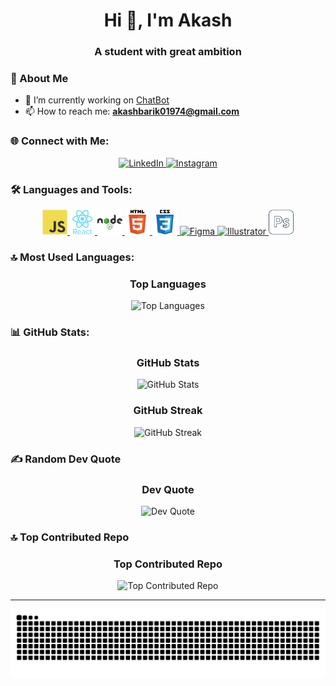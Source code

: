 <h1 align="center">Hi 👋, I'm Akash</h1>
<h3 align="center">A student with great ambition</h3>

### 🚀 About Me
- 🔭 I’m currently working on [ChatBot](https://pbc-chat-bot.vercel.app/)
- 📫 How to reach me: **akashbarik01974@gmail.com**

### 🌐 Connect with Me:
<p align="center">
  <a href="https://www.linkedin.com/in/akash-barik-06245634a/" target="_blank">
    <img src="https://raw.githubusercontent.com/rahuldkjain/github-profile-readme-generator/master/src/images/icons/Social/linked-in-alt.svg" alt="LinkedIn" height="30" width="40" />
  </a>
  <a href="https://instagram.com/akash.barik001" target="_blank">
    <img src="https://raw.githubusercontent.com/rahuldkjain/github-profile-readme-generator/master/src/images/icons/Social/instagram.svg" alt="Instagram" height="30" width="40" />
  </a>
</p>

### 🛠️ Languages and Tools:
<p align="center">
  <a href="https://developer.mozilla.org/en-US/docs/Web/JavaScript" target="_blank"> 
    <img src="https://raw.githubusercontent.com/devicons/devicon/master/icons/javascript/javascript-original.svg" alt="JavaScript" width="40" height="40" /> 
  </a> 
  <a href="https://reactjs.org/" target="_blank"> 
    <img src="https://raw.githubusercontent.com/devicons/devicon/master/icons/react/react-original-wordmark.svg" alt="React" width="40" height="40" /> 
  </a> 
  <a href="https://nodejs.org" target="_blank"> 
    <img src="https://raw.githubusercontent.com/devicons/devicon/master/icons/nodejs/nodejs-original-wordmark.svg" alt="Node.js" width="40" height="40" /> 
  </a> 
  <a href="https://www.w3.org/html/" target="_blank"> 
    <img src="https://raw.githubusercontent.com/devicons/devicon/master/icons/html5/html5-original-wordmark.svg" alt="HTML5" width="40" height="40" /> 
  </a> 
  <a href="https://www.w3schools.com/css/" target="_blank"> 
    <img src="https://raw.githubusercontent.com/devicons/devicon/master/icons/css3/css3-original-wordmark.svg" alt="CSS3" width="40" height="40" /> 
  </a> 
  <a href="https://www.figma.com/" target="_blank"> 
    <img src="https://www.vectorlogo.zone/logos/figma/figma-icon.svg" alt="Figma" width="40" height="40" /> 
  </a> 
  <a href="https://www.adobe.com/in/products/illustrator.html" target="_blank"> 
    <img src="https://www.vectorlogo.zone/logos/adobe_illustrator/adobe_illustrator-icon.svg" alt="Illustrator" width="40" height="40" /> 
  </a> 
  <a href="https://www.photoshop.com/en" target="_blank"> 
    <img src="https://raw.githubusercontent.com/devicons/devicon/master/icons/photoshop/photoshop-line.svg" alt="Photoshop" width="40" height="40" /> 
  </a> 
</p>

### 🔝 Most Used Languages:
<h3 align="center">Top Languages</h3>
<p align="center">
  <img src="https://github-readme-stats.vercel.app/api/top-langs?username=akash01974&show_icons=true&theme=dark&layout=compact" alt="Top Languages" />
</p>

### 📊 GitHub Stats:
<h3 align="center">GitHub Stats</h3>
<p align="center">
  <img src="https://github-readme-stats.vercel.app/api?username=akash01974&show_icons=true&theme=dark&hide_border=false&include_all_commits=true&count_private=false" alt="GitHub Stats" />
</p>

<h3 align="center">GitHub Streak</h3>
<p align="center">
  <img src="https://nirzak-streak-stats.vercel.app/?user=akash01974&theme=dark&hide_border=false" alt="GitHub Streak" />
</p>

### ✍️ Random Dev Quote
<h3 align="center">Dev Quote</h3>
<p align="center">
  <img src="https://quotes-github-readme.vercel.app/api?type=horizontal&theme=dark" alt="Dev Quote"/>
</p>

### 🔝 Top Contributed Repo
<h3 align="center">Top Contributed Repo</h3>
<p align="center">
  <img src="https://github-contributor-stats.vercel.app/api?username=akash01974&limit=5&theme=dark&combine_all_yearly_contributions=true" alt="Top Contributed Repo"/>
</p>

---
<p align="center">
  <picture>  
    <source media="(prefers-color-scheme: dark)" srcset="https://raw.githubusercontent.com/akash01974/akash01974/output/github-snake-dark.svg" />  
    <source media="(prefers-color-scheme: light)" srcset="https://raw.githubusercontent.com/akash01974/akash01974/output/github-snake.svg" />  
    <img alt="github-snake" src="https://raw.githubusercontent.com/akash01974/akash01974/output/github-snake.svg" />  
  </picture>
</p>
